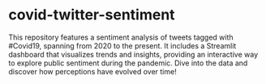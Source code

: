 # covid-twitter-sentiment
 This repository features a sentiment analysis of tweets tagged with #Covid19, spanning from 2020 to the present. It includes a Streamlit dashboard that visualizes trends and insights, providing an interactive way to explore public sentiment during the pandemic. Dive into the data and discover how perceptions have evolved over time!
